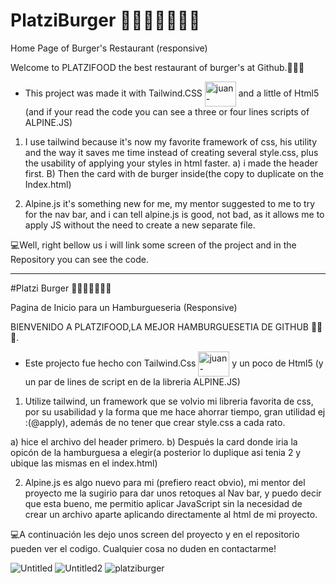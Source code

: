 # PlatziBurger 🍔🍟🍔🍟🍔🍟🍔 
Home Page of Burger's Restaurant (responsive)

Welcome to PLATZIFOOD the best restaurant of burger's at Github.🍔💚🍟 

- This project was made it with Tailwind.CSS <img align="center" alt="juan-tailwind" height="40" width="50" src="https://cdn.jsdelivr.net/gh/devicons/devicon/icons/tailwindcss/tailwindcss-plain.svg" /> and a little of Html5 (and if your read the code you can see a three or four lines scripts of ALPINE.JS) 

1) I use tailwind because it's now my favorite framework of css, his utility and the way it saves me time instead of creating several style.css, plus the usability of applying your styles in html faster. 
a) i made the header first.
B) Then the card with de burger inside(the copy to duplicate on the Index.html)

2) Alpine.js it's something new for me, my mentor suggested to me to try for the nav bar, and i can tell alpine.js is good, not bad, as it allows me to apply JS without the need to create a new separate file.

💻Well, right bellow us i will link some screen of the project and in the Repository you can see the code.

--------------------------------

#Platzi Burger 🍔🍟🍔🍟🍔🍟🍔

Pagina de Inicio para un Hamburgueseria (Responsive)

BIENVENIDO A PLATZIFOOD,LA MEJOR HAMBURGUESETIA DE GITHUB 🍔💚🍟.

- Este projecto fue hecho con Tailwind.Css <img align="center" alt="juan-tailwind" height="40" width="50" src="https://cdn.jsdelivr.net/gh/devicons/devicon/icons/tailwindcss/tailwindcss-plain.svg" /> y un poco de Html5 (y un par de lines de script en de la libreria ALPINE.JS)

1) Utilize tailwind, un framework que se volvio mi libreria favorita de css, por su usabilidad y la forma que me hace ahorrar tiempo, gran utilidad ej :(@apply), además de no tener que crear style.css a cada rato.

a) hice el archivo del header primero.
b) Después la card donde iria la opicón de la hamburguesa a elegir(a posterior lo duplique asi tenia 2 y ubique las mismas en el index.html)

2) Alpine.js es algo nuevo para mi (prefiero react obvio), mi mentor del proyecto me la sugirio para dar unos retoques al Nav bar, y puedo decir que esta bueno, me permitio aplicar JavaScript sin la necesidad de crear un archivo aparte aplicando directamente al html de mi proyecto.

💻A continuación les dejo unos screen del proyecto y en el repositorio pueden ver el codigo. Cualquier cosa no duden en contactarme! 


![Untitled](https://user-images.githubusercontent.com/84105167/145101792-316a496b-95fb-4937-8fef-1d297d4b79ad.png)
![Untitled2](https://user-images.githubusercontent.com/84105167/145101797-d03c63ff-c882-4f3f-a6ab-a9bcde43def2.png)
![platziburger](https://user-images.githubusercontent.com/84105167/145101798-0f8ed576-8027-47df-955a-0c6b90a01cc3.png)
